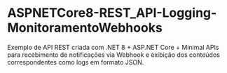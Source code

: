 # ASPNETCore8-REST_API-Logging-MonitoramentoWebhooks
Exemplo de API REST criada com .NET 8 + ASP.NET Core + Minimal APIs para recebimento de notificações via Webhook e exibição dos conteúdos correspondentes como logs em formato JSON.
